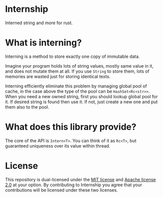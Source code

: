 Internship
===========

Interned string and more for rust.

# What is interning?

Interning is a method to store exactly one copy of immutable data.

Imagine your program holds lots of string values, mostly same value in it,
and does not mutate them at all. If you use `String` to store them,
lots of memories are wasted just for storing identical texts.

Interning efficiently eliminate this problem by managing global pool of cache,
in the case above the type of the pool can be `HashSet<Rc<str>>`.
When you need a new owned string, first you should lookup global pool for it.
If desired string is found then use it.
If not, just create a new one and put them also to the pool.

# What does this library provide?

The core of the API is `Intern<T>`. You can think of it as `Rc<T>`,
but guaranteed uniqueness over its value within thread.

# License

This repository is dual-licensed under the [MIT license][license-mit]
and [Apache license 2.0][license-apl] at your option.
By contributing to Internship you agree that your contributions will be licensed
under these two licenses.

<!-- links -->

[license-mit]: ./LICENSE-MIT
[license-apl]: ./LICENSE-APACHE
